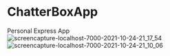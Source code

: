 # ChatterBoxApp
Personal Express App
![screencapture-localhost-7000-2021-10-24-21_17_54](https://user-images.githubusercontent.com/88999595/138621365-8c68f8da-5d7c-4ff9-bfe5-6342cba65ed3.png)
![screencapture-localhost-7000-2021-10-24-21_10_06](https://user-images.githubusercontent.com/88999595/138621416-9255f4e7-f2de-43d9-84e4-46b5e2a51e9c.png)
